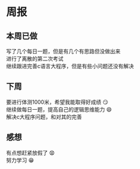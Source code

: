 # 周报 
## 本周已做  
  写了几个每日一题，但是有几个有思路但没做出来    
  进行了离散的第二次考试    
  继续跟进完善c语言大程序，但是有些小问题还没有解决   
## 下周  
  要进行体测1000米，希望我能取得好成绩   😏   
  继续做每日一题，提高自己的逻辑思维能力  😄   
  解决c大程序问题，和对其的完善     
## 感想  
  有点想赶紧放假了  😧  
  努力学习 😁
